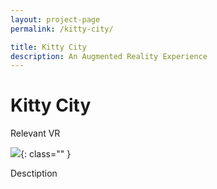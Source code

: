 ```yaml
---
layout: project-page
permalink: /kitty-city/

title: Kitty City
description: An Augmented Reality Experience
---
```


# Kitty City
Relevant VR

![](/img/image.png){: class="" }

Desctiption
